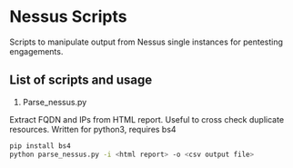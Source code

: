 # Nessus Scripts

Scripts to manipulate output from Nessus single instances for pentesting engagements.

## List of scripts and usage

1. Parse_nessus.py

Extract FQDN and IPs from HTML report. Useful to cross check duplicate resources. Written for python3, requires bs4

```bash
pip install bs4
python parse_nessus.py -i <html report> -o <csv output file>
```

